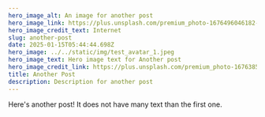 ```yaml
---
hero_image_alt: An image for another post
hero_image_link: https://plus.unsplash.com/premium_photo-1676496046182-356a6a0ed002?q=80&w=1176&auto=format&fit=crop&ixlib=rb-4.0.3&ixid=M3wxMjA3fDB8MHxwaG90by1wYWdlfHx8fGVufDB8fHx8fA%3D%3D
hero_image_credit_text: Internet
slug: another-post
date: 2025-01-15T05:44:44.698Z
hero_image: ../../static/img/test_avatar_1.jpeg
hero_image_text: Hero image text for Another post
hero_image_credit_link: https://plus.unsplash.com/premium_photo-1676385777209-1d435cc69c5a?q=80&w=1170&auto=format&fit=crop&ixlib=rb-4.0.3&ixid=M3wxMjA3fDB8MHxwaG90by1wYWdlfHx8fGVufDB8fHx8fA%3D%3D
title: Another Post
description: Description for another post
---
```


Here's another post! It does not have many text than the first one.
